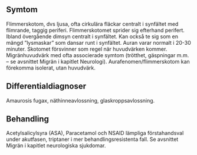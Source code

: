 ## Symtom

Flimmerskotom, dvs ljusa, ofta cirkulära fläckar centralt i synfältet med flimrande, taggig periferi. Flimmerskotomet sprider sig efterhand perifert. Ibland övergående dimsyn centralt i synfältet. Kan också te sig som en mängd ”lysmaskar” som dansar runt i synfältet. Auran varar normalt i 20-30 minuter. Skotomet försvinner som regel när huvudvärken kommer. Migränhuvudvärk med ofta associerade symtom (trötthet, gäspningar m.m. – se avsnittet Migrän i kapitlet Neurologi). Aurafenomen/flimmerskotom kan förekomma isolerat, utan huvudvärk.

## Differentialdiagnoser

Amaurosis fugax, näthinneavlossning, glaskroppsavlossning.

## Behandling

Acetylsalicylsyra (ASA), Paracetamol och NSAID lämpliga förstahandsval under akutfasen, triptaner i mer behandlingsresistenta fall. Se avsnittet Migrän i kapitlet neurologiska sjukdomar.

